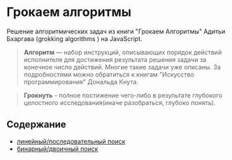 # Грокаем алгоритмы
Решение алгоритмических задач из книги "Грокаем Алгоритмы" Адитьи Бхаргава (grokking algorithms
) на JavaScript.
> **Алгоритм** — набор инструкций, описывающих порядок действий исполнителя для достижения результата решения задачи за конечное число действий. Многие такие задачи уже описаны. За подробностями можно обратиться к книгам "Искусство программирования" Дональда Кнута.

> **Грокнуть** - полное постижение чего-либо в результате глубокого целостного исследования(иначе разобраться, глубоко понять).

## Содержание
- [линейный/последовательный поиск](https://github.com/ArtMan-8/grokking-algorithms/tree/master/linear-search)
- [бинарный/двоичный поиск](https://github.com/ArtMan-8/grokking-algorithms/tree/master/binary-search)
